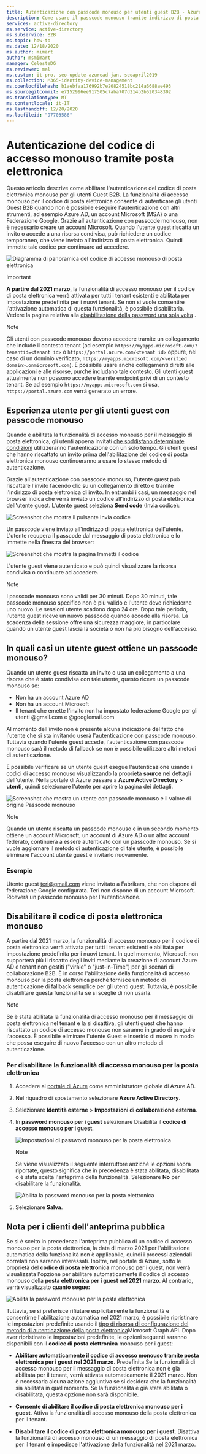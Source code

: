 ```yaml
---
title: Autenticazione con passcode monouso per utenti guest B2B - Azure AD
description: Come usare il passcode monouso tramite indirizzo di posta elettronica per autenticare gli utenti guest B2B senza la necessità di un account Microsoft.
services: active-directory
ms.service: active-directory
ms.subservice: B2B
ms.topic: how-to
ms.date: 12/18/2020
ms.author: mimart
author: msmimart
manager: CelesteDG
ms.reviewer: mal
ms.custom: it-pro, seo-update-azuread-jan, seoapril2019
ms.collection: M365-identity-device-management
ms.openlocfilehash: b1aebfaa176992b7e20824518bc214a6688ae493
ms.sourcegitcommit: e7152996ee917505c7aba707d214b2b520348302
ms.translationtype: MT
ms.contentlocale: it-IT
ms.lasthandoff: 12/20/2020
ms.locfileid: "97703586"
---
```

# <a name="email-one-time-passcode-authentication"></a>Autenticazione del codice di accesso monouso tramite posta elettronica

Questo articolo descrive come abilitare l'autenticazione del codice di posta elettronica monouso per gli utenti Guest B2B. La funzionalità di accesso monouso per il codice di posta elettronica consente di autenticare gli utenti Guest B2B quando non è possibile eseguire l'autenticazione con altri strumenti, ad esempio Azure AD, un account Microsoft (MSA) o una Federazione Google. Grazie all'autenticazione con passcode monouso, non è necessario creare un account Microsoft. Quando l'utente guest riscatta un invito o accede a una risorsa condivisa, può richiedere un codice temporaneo, che viene inviato all'indirizzo di posta elettronica. Quindi immette tale codice per continuare ad accedere.

![Diagramma di panoramica del codice di accesso monouso di posta elettronica](media/one-time-passcode/email-otp.png)

> [!IMPORTANT]
> **A partire dal 2021 marzo**, la funzionalità di accesso monouso per il codice di posta elettronica verrà attivata per tutti i tenant esistenti e abilitata per impostazione predefinita per i nuovi tenant. Se non si vuole consentire l'attivazione automatica di questa funzionalità, è possibile disabilitarla. Vedere la pagina relativa alla [disabilitazione della password una sola volta](#disable-email-one-time-passcode) .

> [!NOTE]
> Gli utenti con passcode monouso devono accedere tramite un collegamento che include il contesto tenant (ad esempio `https://myapps.microsoft.com/?tenantid=<tenant id>` o `https://portal.azure.com/<tenant id>` oppure, nel caso di un dominio verificato, `https://myapps.microsoft.com/<verified domain>.onmicrosoft.com`). È possibile usare anche collegamenti diretti alle applicazioni e alle risorse, purché includano tale contesto. Gli utenti guest attualmente non possono accedere tramite endpoint privi di un contesto tenant. Se ad esempio `https://myapps.microsoft.com` si usa, `https://portal.azure.com` verrà generato un errore.

## <a name="user-experience-for-one-time-passcode-guest-users"></a>Esperienza utente per gli utenti guest con passcode monouso

Quando è abilitata la funzionalità di accesso monouso per il messaggio di posta elettronica, gli utenti appena invitati [che soddisfano determinate condizioni](#when-does-a-guest-user-get-a-one-time-passcode) utilizzeranno l'autenticazione con un solo tempo. Gli utenti guest che hanno riscattato un invito prima dell'abilitazione del codice di posta elettronica monouso continueranno a usare lo stesso metodo di autenticazione.

Grazie all'autenticazione con passcode monouso, l'utente guest può riscattare l'invito facendo clic su un collegamento diretto o tramite l'indirizzo di posta elettronica di invito. In entrambi i casi, un messaggio nel browser indica che verrà inviato un codice all'indirizzo di posta elettronica dell'utente guest. L'utente guest seleziona **Send code** (Invia codice):

   ![Screenshot che mostra il pulsante Invia codice](media/one-time-passcode/otp-send-code.png)

Un passcode viene inviato all'indirizzo di posta elettronica dell'utente. L'utente recupera il passcode dal messaggio di posta elettronica e lo immette nella finestra del browser:

   ![Screenshot che mostra la pagina Immetti il codice](media/one-time-passcode/otp-enter-code.png)

L'utente guest viene autenticato e può quindi visualizzare la risorsa condivisa o continuare ad accedere.

> [!NOTE]
> I passcode monouso sono validi per 30 minuti. Dopo 30 minuti, tale passcode monouso specifico non è più valido e l'utente deve richiederne uno nuovo. Le sessioni utente scadono dopo 24 ore. Dopo tale periodo, l'utente guest riceve un nuovo passcode quando accede alla risorsa. La scadenza della sessione offre una sicurezza maggiore, in particolare quando un utente guest lascia la società o non ha più bisogno dell'accesso.

## <a name="when-does-a-guest-user-get-a-one-time-passcode"></a>In quali casi un utente guest ottiene un passcode monouso?

Quando un utente guest riscatta un invito o usa un collegamento a una risorsa che è stato condivisa con tale utente, questo riceve un passcode monouso se:

- Non ha un account Azure AD
- Non ha un account Microsoft
- Il tenant che emette l'invito non ha impostato federazione Google per gli utenti @gmail.com e @googlemail.com

Al momento dell'invito non è presente alcuna indicazione del fatto che l'utente che si sta invitando userà l'autenticazione con passcode monouso. Tuttavia quando l'utente guest accede, l'autenticazione con passcode monouso sarà il metodo di fallback se non è possibile utilizzare altri metodi di autenticazione.

È possibile verificare se un utente guest esegue l'autenticazione usando i codici di accesso monouso visualizzando la proprietà **source** nei dettagli dell'utente. Nella portale di Azure passare a **Azure Active Directory**  >  **utenti**, quindi selezionare l'utente per aprire la pagina dei dettagli.

![Screenshot che mostra un utente con passcode monouso e il valore di origine Passcode monouso](media/one-time-passcode/guest-user-properties.png)

> [!NOTE]
> Quando un utente riscatta un passcode monouso e in un secondo momento ottiene un account Microsoft, un account di Azure AD o un altro account federato, continuerà a essere autenticato con un passcode monouso. Se si vuole aggiornare il metodo di autenticazione di tale utente, è possibile eliminare l'account utente guest e invitarlo nuovamente.

### <a name="example"></a>Esempio

Utente guest teri@gmail.com viene invitato a Fabrikam, che non dispone di federazione Google configurata. Teri non dispone di un account Microsoft. Riceverà un passcode monouso per l'autenticazione.

## <a name="disable-email-one-time-passcode"></a>Disabilitare il codice di posta elettronica monouso

A partire dal 2021 marzo, la funzionalità di accesso monouso per il codice di posta elettronica verrà attivata per tutti i tenant esistenti e abilitata per impostazione predefinita per i nuovi tenant. In quel momento, Microsoft non supporterà più il riscatto degli inviti mediante la creazione di account Azure AD e tenant non gestiti ("virale" o "just-in-Time") per gli scenari di collaborazione B2B. È in corso l'abilitazione della funzionalità di accesso monouso per la posta elettronica perché fornisce un metodo di autenticazione di fallback semplice per gli utenti guest. Tuttavia, è possibile disabilitare questa funzionalità se si sceglie di non usarla.

> [!NOTE]
>
> Se è stata abilitata la funzionalità di accesso monouso per il messaggio di posta elettronica nel tenant e la si disattiva, gli utenti guest che hanno riscattato un codice di accesso monouso non saranno in grado di eseguire l'accesso. È possibile eliminare l'utente Guest e inserirlo di nuovo in modo che possa eseguire di nuovo l'accesso con un altro metodo di autenticazione.

### <a name="to-disable-the-email-one-time-passcode-feature"></a>Per disabilitare la funzionalità di accesso monouso per la posta elettronica

1. Accedere al [portale di Azure](https://portal.azure.com/) come amministratore globale di Azure AD.

2. Nel riquadro di spostamento selezionare **Azure Active Directory**.

3. Selezionare **Identità esterne** > **Impostazioni di collaborazione esterna**.

4. In **password monouso per i guest** selezionare Disabilita il **codice di accesso monouso per i guest**.

    ![Impostazioni di password monouso per la posta elettronica](media/one-time-passcode/otp-admin-settings.png)

   > [!NOTE]
   > Se viene visualizzato il seguente interruttore anziché le opzioni sopra riportate, questo significa che in precedenza è stata abilitata, disabilitata o è stata scelta l'anteprima della funzionalità. Selezionare **No** per disabilitare la funzionalità.
   >
   >![Abilita la password monouso per la posta elettronica](media/delegate-invitations/enable-email-otp-opted-in.png)

5. Selezionare **Salva**.

## <a name="note-for-public-preview-customers"></a>Nota per i clienti dell'anteprima pubblica

Se si è scelto in precedenza l'anteprima pubblica di un codice di accesso monouso per la posta elettronica, la data di marzo 2021 per l'abilitazione automatica della funzionalità non è applicabile, quindi i processi aziendali correlati non saranno interessati. Inoltre, nel portale di Azure, sotto le proprietà del **codice di posta elettronica** monouso per i guest, non verrà visualizzata l'opzione per abilitare automaticamente il codice di accesso monouso della **posta elettronica per i guest nel 2021 marzo**. Al contrario, verrà visualizzato **quanto segue:** 

![Abilita la password monouso per la posta elettronica](media/delegate-invitations/enable-email-otp-opted-in.png)

Tuttavia, se si preferisce rifiutare esplicitamente la funzionalità e consentirne l'abilitazione automatica nel 2021 marzo, è possibile ripristinare le impostazioni predefinite usando il [tipo di risorsa di configurazione del metodo di autenticazione della posta elettronica](https://aka.ms/exid-graphemailauth)Microsoft Graph API. Dopo aver ripristinato le impostazioni predefinite, le opzioni seguenti saranno disponibili con il **codice di posta elettronica** monouso per i guest:

- **Abilitare automaticamente il codice di accesso monouso tramite posta elettronica per i guest nel 2021 marzo**. Predefinita Se la funzionalità di accesso monouso per il messaggio di posta elettronica non è già abilitata per il tenant, verrà attivata automaticamente il 2021 marzo. Non è necessaria alcuna azione aggiuntiva se si desidera che la funzionalità sia abilitata in quel momento. Se la funzionalità è già stata abilitata o disabilitata, questa opzione non sarà disponibile.

- **Consente di abilitare il codice di posta elettronica monouso per i guest**. Attiva la funzionalità di accesso monouso della posta elettronica per il tenant.

- **Disabilitare il codice di posta elettronica monouso per i guest**. Disattiva la funzionalità di accesso monouso di un messaggio di posta elettronica per il tenant e impedisce l'attivazione della funzionalità nel 2021 marzo.

